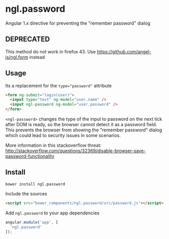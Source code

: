 ngl.password
============

Angular 1.x directive for preventing the "remember password" dialog

DEPRECATED
----------

This method do not work in firefox 43. Use <https://github.com/angel-js/ngl.form> instead

Usage
-----

Its a replacement for the `type="password"` attribute

```html
<form ng-submit="login(user)">
  <input type="text" ng-model="user.name" />
  <input ngl-password ng-model="user.password" />
</form>
```

`<ngl-password>` changes the type of the input to password on the next tick
after DOM is ready, so the browser cannot detect it as a password field.
This prevents the browser from showing the "remember password" dialog which
could lead to security issues in some scenarios.

More information in this stackoverflow threat:
<http://stackoverflow.com/questions/32369/disable-browser-save-password-functionality>

Install
-------

    bower install ngl.password

Include the sources

```html
<script src="bower_components/ngl.password/src/password.js"></script>
```

Add `ngl.password` to your app dependencies

```js
angular.module('app', [
  'ngl.password'
]);
```

